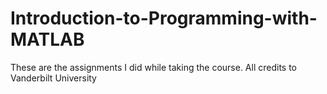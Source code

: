 # Introduction-to-Programming-with-MATLAB
These are the assignments I did while taking the course. 
All credits to Vanderbilt University
